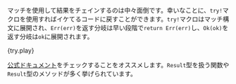 <!-- Chaining results using match can get pretty untidy; luckily, the `try!` macro
can be used to make things pretty again. The `try!` macro expands to a match
expression, where the `Err(err)` branch expands to an early `return Err(err)`,
and the `Ok(ok)` branch expands to an `ok` expression. -->
マッチを使用して結果をチェインするのは中々面倒です。幸いなことに、`try!`マクロを使用すればイケてるコードに戻すことができます。`try!`マクロはマッチ構文に展開され、`Err(err)`を返す分岐は早い段階で`return Err(err)`し、`Ok(ok)`を返す分岐は`ok`に展開されます。

{try.play}

<!-- Be sure to check the [documentation][docs],
as there are many methods to map/compose `Result`. -->
[公式ドキュメント][docs]をチェックすることをオススメします。`Result`型を扱う関数や`Result`型のメソッドが多く挙げられています。

[docs]: http://doc.rust-lang.org/std/result/index.html
